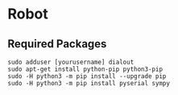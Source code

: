 # Robot

## Required Packages

~~~~
sudo adduser [yourusername] dialout
sudo apt-get install python-pip python3-pip
sudo -H python3 -m pip install --upgrade pip 
sudo -H python3 -m pip install pyserial sympy 
~~~~
